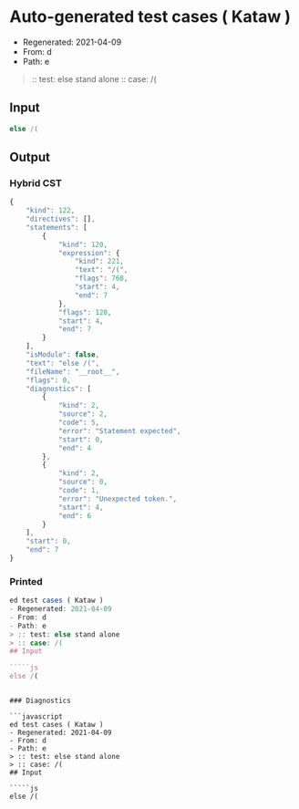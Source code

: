 # Auto-generated test cases ( Kataw )
- Regenerated: 2021-04-09
- From: d
- Path: e
> :: test: else stand alone
> :: case: /(
## Input

`````js
else /(
`````

## Output

### Hybrid CST

```javascript
{
    "kind": 122,
    "directives": [],
    "statements": [
        {
            "kind": 120,
            "expression": {
                "kind": 221,
                "text": "/(",
                "flags": 768,
                "start": 4,
                "end": 7
            },
            "flags": 128,
            "start": 4,
            "end": 7
        }
    ],
    "isModule": false,
    "text": "else /(",
    "fileName": "__root__",
    "flags": 0,
    "diagnostics": [
        {
            "kind": 2,
            "source": 2,
            "code": 5,
            "error": "Statement expected",
            "start": 0,
            "end": 4
        },
        {
            "kind": 2,
            "source": 0,
            "code": 1,
            "error": "Unexpected token.",
            "start": 4,
            "end": 6
        }
    ],
    "start": 0,
    "end": 7
}
```

### Printed

```javascript
ed test cases ( Kataw )
- Regenerated: 2021-04-09
- From: d
- Path: e
> :: test: else stand alone
> :: case: /(
## Input

`````js
else /(
`````
```

### Diagnostics

```javascript
ed test cases ( Kataw )
- Regenerated: 2021-04-09
- From: d
- Path: e
> :: test: else stand alone
> :: case: /(
## Input

`````js
else /(
`````
```

